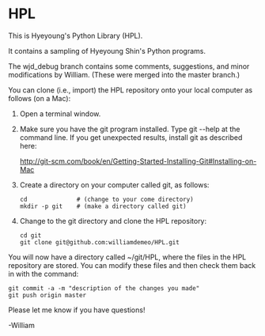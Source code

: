 HPL
===
This is Hyeyoung's Python Library (HPL).

It contains a sampling of Hyeyoung Shin's Python programs.

The wjd_debug branch contains some comments, suggestions, and minor modifications 
by William.  (These were merged into the master branch.)

You can clone (i.e., import) the HPL repository onto your local computer as
follows (on a Mac):

1.  Open a terminal window.

2.  Make sure you have the git program installed.  Type git --help at the command line.
    If you get unexpected results, install git as described here:

    http://git-scm.com/book/en/Getting-Started-Installing-Git#Installing-on-Mac

3.  Create a directory on your computer called git, as follows:

        cd              # (change to your come directory)
        mkdir -p git    # (make a directory called git)

4.  Change to the git directory and clone the HPL repository:

        cd git
        git clone git@github.com:williamdemeo/HPL.git

You will now have a directory called ~/git/HPL, where the files in the HPL
repository are stored.  You can modify these files and then check them back 
in with the command:

    git commit -a -m "description of the changes you made"
    git push origin master

Please let me know if you have questions!

-William
